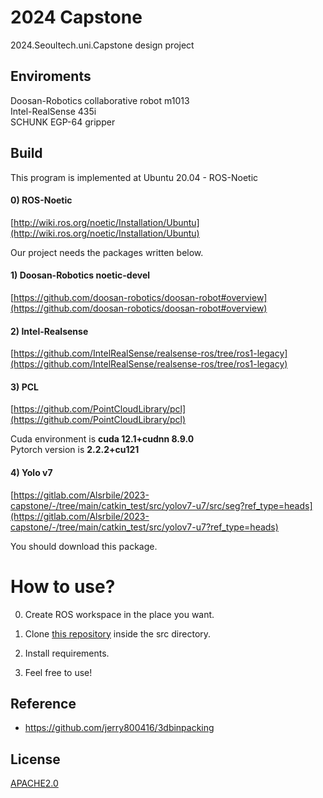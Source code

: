 # 2024 Capstone
2024.Seoultech.uni.Capstone design project 

## Enviroments
Doosan-Robotics collaborative robot m1013 <br>
Intel-RealSense 435i<br>
SCHUNK EGP-64 gripper<br>

## Build
This program is implemented at Ubuntu 20.04 - ROS-Noetic

#### 0) ROS-Noetic
[http://wiki.ros.org/noetic/Installation/Ubuntu](http://wiki.ros.org/noetic/Installation/Ubuntu)<br>

Our project needs the packages written below.<br>

#### 1) Doosan-Robotics noetic-devel 
[https://github.com/doosan-robotics/doosan-robot#overview](https://github.com/doosan-robotics/doosan-robot#overview)<br>

#### 2) Intel-Realsense
[https://github.com/IntelRealSense/realsense-ros/tree/ros1-legacy](https://github.com/IntelRealSense/realsense-ros/tree/ros1-legacy)<br>

#### 3) PCL
[https://github.com/PointCloudLibrary/pcl](https://github.com/PointCloudLibrary/pcl)<br>

Cuda environment is **cuda 12.1+cudnn 8.9.0** <br>
Pytorch version is **2.2.2+cu121**

#### 4) Yolo v7

[https://gitlab.com/Alsrbile/2023-capstone/-/tree/main/catkin_test/src/yolov7-u7/src/seg?ref_type=heads](https://gitlab.com/Alsrbile/2023-capstone/-/tree/main/catkin_test/src/yolov7-u7?ref_type=heads)<br>

You should download this package.<br>

# How to use?

0. Create ROS workspace in the place you want.

1. Clone [this repository](https://github.com/2024-Palletizing-System/2024-Capstone.git) inside the src directory.

2. Install requirements.

3. Feel free to use!

## Reference

* https://github.com/jerry800416/3dbinpacking

## License

[APACHE2.0](https://github.com/2024-Palletizing-System/2024-Capstone/blob/97ec6a8b2618ddeaa44a3a86d2a94cd1d58d414c/LICENSE)
